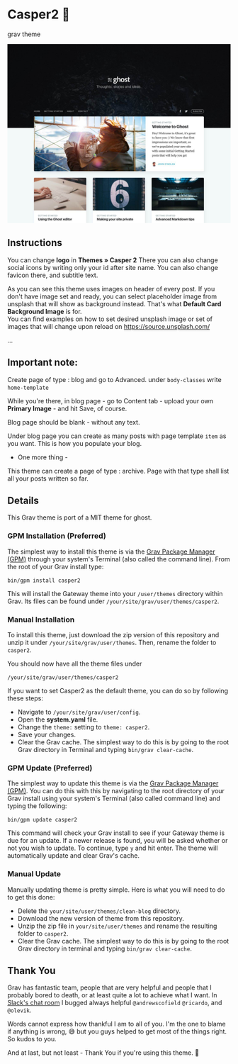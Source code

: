# Casper2 👻
grav theme

![Casper2 Theme](thumbnail.jpg)

## Instructions


You can change **logo** in **Themes » Casper 2**
There you can also change social icons by writing only your id after site name.
You can also change favicon there, and subtitle text.

As you can see this theme uses images on header of every post.
If you don't have image set and ready, you can select placeholder image from unsplash
that will show as background instead. That's what **Default Card Background Image** is for.  
You can find examples on how to set desired unsplash image or set of images that will change
upon reload on https://source.unsplash.com/

...

## Important note:

Create page of type : blog and go to Advanced.
under `body-classes` write `home-template`

While you're there, in blog page - go to Content tab - upload your own **Primary Image** - and hit Save, of course.

Blog page should be blank - without any text.

Under blog page you can create as many posts with page template `item` as you want. 
This is how you populate your blog.

- One more thing -

This theme can create a page of type : archive.
Page with that type shall list all your posts written so far.  


## Details

This Grav theme is port of a MIT theme for ghost.

### GPM Installation (Preferred)

The simplest way to install this theme is via the [Grav Package Manager (GPM)](http://learn.getgrav.org/advanced/grav-gpm) through your system's Terminal (also called the command line).  From the root of your Grav install type:

    bin/gpm install casper2

This will install the Gateway theme into your `/user/themes` directory within Grav. Its files can be found under `/your/site/grav/user/themes/casper2`.

### Manual Installation

To install this theme, just download the zip version of this repository and unzip it under `/your/site/grav/user/themes`. Then, rename the folder to `casper2`.

You should now have all the theme files under

    /your/site/grav/user/themes/casper2
    
If you want to set Casper2 as the default theme, you can do so by following these steps:

* Navigate to `/your/site/grav/user/config`.
* Open the **system.yaml** file.
* Change the `theme:` setting to `theme: casper2`.
* Save your changes.
* Clear the Grav cache. The simplest way to do this is by going to the root Grav directory in Terminal and typing `bin/grav clear-cache`.

### GPM Update (Preferred)

The simplest way to update this theme is via the [Grav Package Manager (GPM)](http://learn.getgrav.org/advanced/grav-gpm). You can do this with this by navigating to the root directory of your Grav install using your system's Terminal (also called command line) and typing the following:

    bin/gpm update casper2

This command will check your Grav install to see if your Gateway theme is due for an update. If a newer release is found, you will be asked whether or not you wish to update. To continue, type `y` and hit enter. The theme will automatically update and clear Grav's cache.

### Manual Update

Manually updating theme is pretty simple. Here is what you will need to do to get this done:

* Delete the `your/site/user/themes/clean-blog` directory.
* Download the new version of theme from this repository.
* Unzip the zip file in `your/site/user/themes` and rename the resulting folder to `casper2`.
* Clear the Grav cache. The simplest way to do this is by going to the root Grav directory in terminal and typing `bin/grav clear-cache`.

## Thank You

Grav has fantastic team, people that are very helpful and people that I probably bored to death, 
or at least quite a lot to achieve what I want. 
In [Slack's chat room](https://getgrav.slack.com/messages) I bugged always helpful `@andrewscofield`
`@ricardo`, and `@olevik`.

Words cannot express how thankful I am to all of you. I'm the one to blame if anything is wrong, 😅
but you guys helped to get most of the things right. So kudos to you. 

And at last, but not least - Thank You if you're using this theme. 🙂
